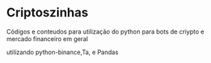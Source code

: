 # Criptoszinhas
 Códigos e conteudos para utilização do python para bots de criypto e mercado financeiro em geral

utilizando python-binance,Ta, e Pandas
